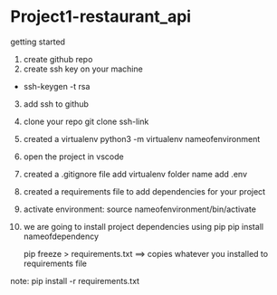 # Project1-restaurant_api
getting started

1. create github repo
2. create ssh key on your machine
- ssh-keygen -t rsa
3. add ssh to github
4. clone your repo git clone ssh-link
5. created a virtualenv python3 -m virtualenv nameofenvironment
6. open the project in vscode
7. created a .gitignore file
    add virtualenv folder name
    add .env
8. created a requirements file to add dependencies for your project
9. activate environment: source nameofenvironment/bin/activate
10. we are going to install project dependencies using pip
    pip install nameofdependency 

    pip freeze > requirements.txt ==> copies whatever you installed to requirements file

note: pip install -r requirements.txt




